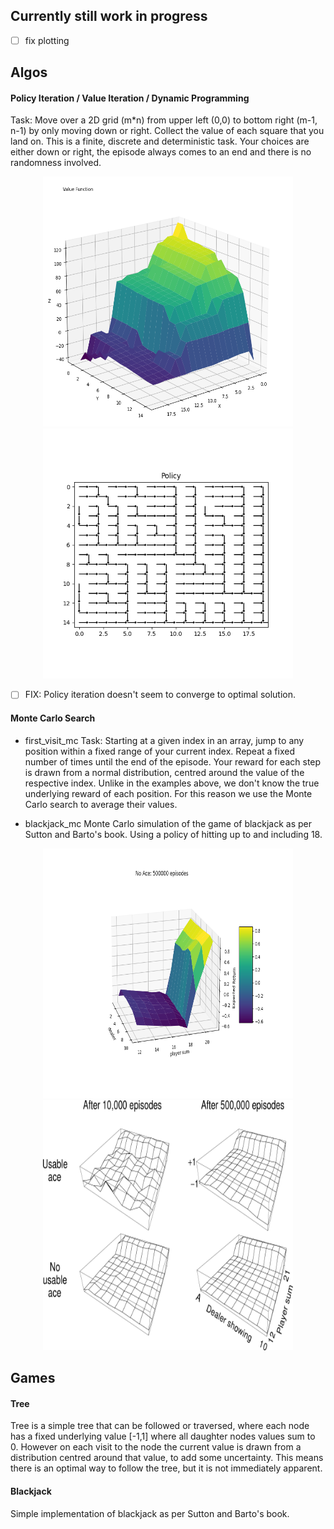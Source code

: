## Currently still work in progress
- [ ] fix plotting 

## Algos
#### Policy Iteration / Value Iteration / Dynamic Programming
Task: Move over a 2D grid (m*n) from upper left (0,0) to bottom right (m-1, n-1) by only moving down or right. Collect the value of each square that you land on. This is a finite, discrete and deterministic task. Your choices are either down or right, the episode always comes to an end and there is no randomness involved.
<p align="center">
  <img src="assets/value_3d.png" alt="Value Function" width="400" height="400"/>
  <img src="assets/policy.png" alt="Policy" width="400" height="400" /> 
</p>

- [ ] FIX: Policy iteration doesn't seem to converge to optimal solution.

#### Monte Carlo Search 
- first_visit_mc
  Task: Starting at a given index in an array, jump to any position within a fixed range of your current index. Repeat a fixed number of times until the end of the episode.
  Your reward for each step is drawn from a normal distribution, centred around the value of the respective index.
  Unlike in the examples above, we don't know the true underlying reward of each position. For this reason we use the Monte Carlo search to average their values.

- blackjack_mc
  Monte Carlo simulation of the game of blackjack as per Sutton and Barto's book. Using a policy of hitting up to and including 18.
<p align="center">
  <img src="assets/blackjack_mc.png" alt="Our calculation" width="400" height="400"/>
  <img src="assets/blackjack_mc_sutton.png" alt="Sutton's calculation" width="400" height="400" /> 
</p>


## Games
#### Tree
Tree is a simple tree that can be followed or traversed, where each node has a fixed underlying value [-1,1] where all daughter nodes values sum to 0.
However on each visit to the node the current value is drawn from a distribution centred around that value, to add some uncertainty. This means there is an optimal way to follow the tree, but it is not immediately apparent.

#### Blackjack
Simple implementation of blackjack as per Sutton and Barto's book.